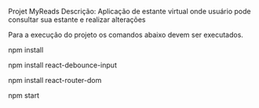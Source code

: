 Projet MyReads
Descrição: Aplicação de estante virtual onde usuário pode consultar sua estante e realizar alterações

Para a execução do projeto os comandos abaixo devem ser executados.

npm install

npm install react-debounce-input

npm install react-router-dom

npm start
